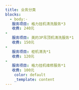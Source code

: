 ```yaml
---
title: 业务分类
blocks:
  - body:-
   服务项目: 格力挂机清洗服务*3
   收费: 240元
-
   服务项目: 美的3P吊顶机清洗服务*1
   收费: 150元
-
   服务项目: 柜机清洗*1
   收费: 120元
-
   服务项目: 格力挂机维修服务*1
   收费: 100元
    color: default
    _template: content
---
```










